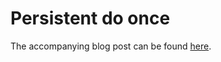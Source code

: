# Persistent do once

The accompanying blog post can be found [here](https://andersmurphy.com/2020/02/08/clojure-persistent-rate-limiting.html).
